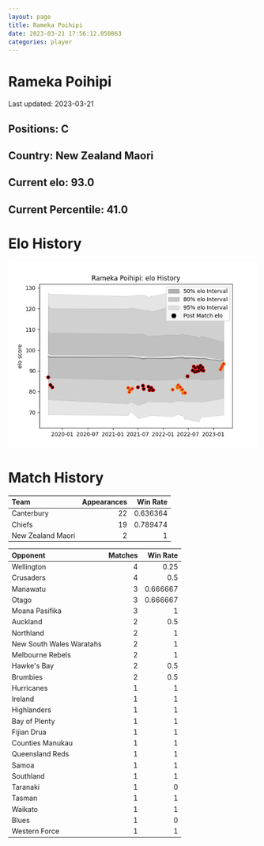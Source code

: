 ```yaml
---  
layout: page  
title: Rameka Poihipi  
date: 2023-03-21 17:56:12.050863  
categories: player  
---
```

# Rameka Poihipi


Last updated: 2023-03-21
## Positions: C

## Country: New Zealand Maori

## Current elo: 93.0

## Current Percentile: 41.0

# Elo History


![elo history](history_RamekaPoihipi.png)
# Match History


| Team              |   Appearances |   Win Rate |
|:------------------|--------------:|-----------:|
| Canterbury        |            22 |   0.636364 |
| Chiefs            |            19 |   0.789474 |
| New Zealand Maori |             2 |   1        |

| Opponent                 |   Matches |   Win Rate |
|:-------------------------|----------:|-----------:|
| Wellington               |         4 |   0.25     |
| Crusaders                |         4 |   0.5      |
| Manawatu                 |         3 |   0.666667 |
| Otago                    |         3 |   0.666667 |
| Moana Pasifika           |         3 |   1        |
| Auckland                 |         2 |   0.5      |
| Northland                |         2 |   1        |
| New South Wales Waratahs |         2 |   1        |
| Melbourne Rebels         |         2 |   1        |
| Hawke's Bay              |         2 |   0.5      |
| Brumbies                 |         2 |   0.5      |
| Hurricanes               |         1 |   1        |
| Ireland                  |         1 |   1        |
| Highlanders              |         1 |   1        |
| Bay of Plenty            |         1 |   1        |
| Fijian Drua              |         1 |   1        |
| Counties Manukau         |         1 |   1        |
| Queensland Reds          |         1 |   1        |
| Samoa                    |         1 |   1        |
| Southland                |         1 |   1        |
| Taranaki                 |         1 |   0        |
| Tasman                   |         1 |   1        |
| Waikato                  |         1 |   1        |
| Blues                    |         1 |   0        |
| Western Force            |         1 |   1        |